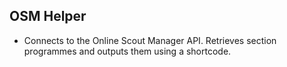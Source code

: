 ## OSM Helper

* Connects to the Online Scout Manager API. Retrieves section programmes and outputs them using a shortcode.